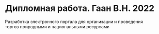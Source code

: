 # Дипломная работа. Гаан В.Н. 2022

Разработка электронного портала для организации и проведения торгов природными и национальными ресурсами
